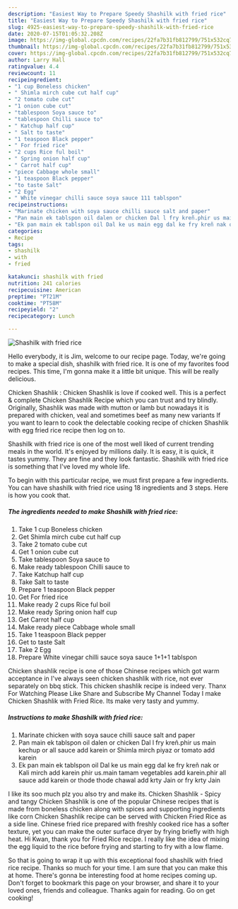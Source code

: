```yaml
---
description: "Easiest Way to Prepare Speedy Shashilk with fried rice"
title: "Easiest Way to Prepare Speedy Shashilk with fried rice"
slug: 4925-easiest-way-to-prepare-speedy-shashilk-with-fried-rice
date: 2020-07-15T01:05:32.208Z
image: https://img-global.cpcdn.com/recipes/22fa7b31fb812799/751x532cq70/shashilk-with-fried-rice-recipe-main-photo.jpg
thumbnail: https://img-global.cpcdn.com/recipes/22fa7b31fb812799/751x532cq70/shashilk-with-fried-rice-recipe-main-photo.jpg
cover: https://img-global.cpcdn.com/recipes/22fa7b31fb812799/751x532cq70/shashilk-with-fried-rice-recipe-main-photo.jpg
author: Larry Hall
ratingvalue: 4.4
reviewcount: 11
recipeingredient:
- "1 cup Boneless chicken"
- " Shimla mirch cube cut half cup"
- "2 tomato cube cut"
- "1 onion cube cut"
- "tablespoon Soya sauce to"
- "tablespoon Chilli sauce to"
- " Katchup half cup"
- " Salt to taste"
- "1 teaspoon Black pepper"
- " For fried rice"
- "2 cups Rice ful boil"
- " Spring onion half cup"
- " Carrot half cup"
- "piece Cabbage whole small"
- "1 teaspoon Black pepper"
- "to taste Salt"
- "2 Egg"
- " White vinegar chilli sauce soya sauce 111 tablspon"
recipeinstructions:
- "Marinate chicken with soya sauce chilli sauce salt and paper"
- "Pan main ek tablspon oil dalen or chicken Dal l fry kreñ.phir us main kechup or all sauce add karein or Shimla mirch piyaz or tomato add karein"
- "Ek pan main ek tablspon oil Dal ke us main egg dal ke fry kreñ nak or Kali mirch add karein phir us.main tamam vegetables add karein.phir all sauce add karein or thode thode chawal add krty Jain or fry krty Jain"
categories:
- Recipe
tags:
- shashilk
- with
- fried

katakunci: shashilk with fried 
nutrition: 241 calories
recipecuisine: American
preptime: "PT21M"
cooktime: "PT58M"
recipeyield: "2"
recipecategory: Lunch

---
```



![Shashilk with fried rice](https://img-global.cpcdn.com/recipes/22fa7b31fb812799/751x532cq70/shashilk-with-fried-rice-recipe-main-photo.jpg)

Hello everybody, it is Jim, welcome to our recipe page. Today, we're going to make a special dish, shashilk with fried rice. It is one of my favorites food recipes. This time, I'm gonna make it a little bit unique. This will be really delicious.

Chicken Shashlik : Chicken Shashlik is love if cooked well. This is a perfect &amp; complete Chicken Shashlik Recipe which you can trust and try blindly. Originally, Shashlik was made with mutton or lamb but nowadays it is prepared with chicken, veal and sometimes beef as many new variants If you want to learn to cook the delectable cooking recipe of chicken Shashlik with egg fried rice recipe then log on to.

Shashilk with fried rice is one of the most well liked of current trending meals in the world. It's enjoyed by millions daily. It is easy, it is quick, it tastes yummy. They are fine and they look fantastic. Shashilk with fried rice is something that I've loved my whole life.


To begin with this particular recipe, we must first prepare a few ingredients. You can have shashilk with fried rice using 18 ingredients and 3 steps. Here is how you cook that.

<!--inarticleads1-->

##### The ingredients needed to make Shashilk with fried rice:

1. Take 1 cup Boneless chicken
1. Get  Shimla mirch cube cut half cup
1. Take 2 tomato cube cut
1. Get 1 onion cube cut
1. Take tablespoon Soya sauce to
1. Make ready tablespoon Chilli sauce to
1. Take  Katchup half cup
1. Take  Salt to taste
1. Prepare 1 teaspoon Black pepper
1. Get  For fried rice
1. Make ready 2 cups Rice ful boil
1. Make ready  Spring onion half cup
1. Get  Carrot half cup
1. Make ready piece Cabbage whole small
1. Take 1 teaspoon Black pepper
1. Get to taste Salt
1. Take 2 Egg
1. Prepare  White vinegar chilli sauce soya sauce 1+1+1 tablspon


Chicken shashlik recipe is one of those Chinese recipes which got warm acceptance in I&#39;ve always seen chicken shashlik with rice, not ever separately on bbq stick. This chicken shashlik recipe is indeed very. Thanx For Watching Please Like Share and Subscribe My Channel Today I make Chicken Shashlik with Fried Rice. Its make very tasty and yummy. 

<!--inarticleads2-->

##### Instructions to make Shashilk with fried rice:

1. Marinate chicken with soya sauce chilli sauce salt and paper
1. Pan main ek tablspon oil dalen or chicken Dal l fry kreñ.phir us main kechup or all sauce add karein or Shimla mirch piyaz or tomato add karein
1. Ek pan main ek tablspon oil Dal ke us main egg dal ke fry kreñ nak or Kali mirch add karein phir us.main tamam vegetables add karein.phir all sauce add karein or thode thode chawal add krty Jain or fry krty Jain


I like its soo much plz you also try and make its. Chicken Shashlik - Spicy and tangy Chicken Shashlik is one of the popular Chinese recipes that is made from boneless chicken along with spices and supporting ingredients like corn Chicken Shashlik recipe can be served with Chicken Fried Rice as a side line. Chinese fried rice prepared with freshly cooked rice has a softer texture, yet you can make the outer surface dryer by frying briefly with high heat. Hi Kwan, thank you for Fried Rice recipe. I really like the idea of mixing the egg liquid to the rice before frying and starting to fry with a low flame. 

So that is going to wrap it up with this exceptional food shashilk with fried rice recipe. Thanks so much for your time. I am sure that you can make this at home. There's gonna be interesting food at home recipes coming up. Don't forget to bookmark this page on your browser, and share it to your loved ones, friends and colleague. Thanks again for reading. Go on get cooking!
